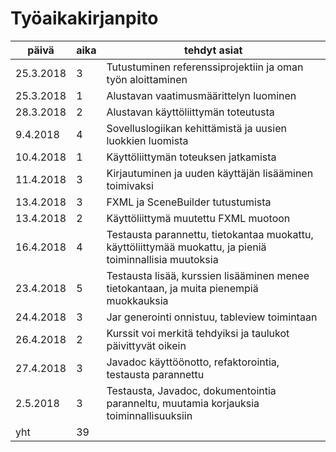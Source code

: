 # Työaikakirjanpito

päivä | aika | tehdyt asiat
----- | ---- | ------------ 
25.3.2018 | 3 | Tutustuminen referenssiprojektiin ja oman työn aloittaminen
25.3.2018 | 1 | Alustavan vaatimusmäärittelyn luominen
28.3.2018 | 2 | Alustavan käyttöliittymän toteutusta
9.4.2018 | 4 | Sovelluslogiikan kehittämistä ja uusien luokkien luomista
10.4.2018 | 1 | Käyttöliittymän toteuksen jatkamista
11.4.2018 | 3 | Kirjautuminen ja uuden käyttäjän lisääminen toimivaksi
13.4.2018 | 3 | FXML ja SceneBuilder tutustumista
13.4.2018 | 2 | Käyttöliittymä muutettu FXML muotoon
16.4.2018 | 4 | Testausta parannettu, tietokantaa muokattu, käyttöliittymää muokattu, ja pieniä toiminnallisia muutoksia
23.4.2018 | 5 | Testausta lisää, kurssien lisääminen menee tietokantaan, ja muita pienempiä muokkauksia 
24.4.2018 | 3 | Jar generointi onnistuu, tableview toimintaan
26.4.2018 | 2 | Kurssit voi merkitä tehdyiksi ja taulukot päivittyvät oikein
27.4.2018 | 3 | Javadoc käyttöönotto, refaktorointia, testausta parannettu
2.5.2018 | 3 | Testausta, Javadoc, dokumentointia paranneltu, muutamia korjauksia toiminnallisuuksiin
yht | 39 |
